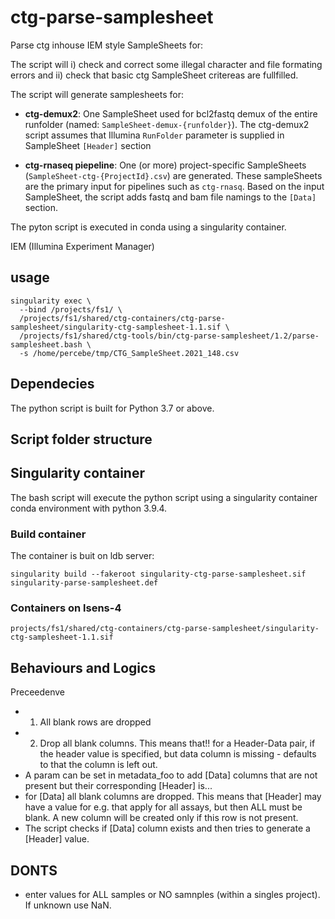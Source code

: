 # ctg-parse-samplesheet

Parse ctg inhouse IEM style SampleSheets for:

The script will i) check and correct some illegal character and file formating errors and ii) check that basic ctg SampleSheet critereas are fullfilled.

The script will generate samplesheets for:

- **ctg-demux2**: One SampleSheet used for bcl2fastq demux of the entire runfolder (named: `SampleSheet-demux-{runfolder}`). The ctg-demux2 script assumes that Illumina `RunFolder` parameter is supplied in SampleSheet `[Header]` section

- **ctg-rnaseq piepeline**: One (or more) project-specific SampleSheets (`SampleSheet-ctg-{ProjectId}.csv`) are generated. These sampleSheets are the primary input for pipelines such as `ctg-rnasq`. Based on the input SampleSheet, the script adds fastq and bam file namings to the `[Data]` section.

The pyton script is executed in conda using a singularity container.  

IEM (Illumina Experiment Manager)

## usage
```
singularity exec \
  --bind /projects/fs1/ \
  /projects/fs1/shared/ctg-containers/ctg-parse-samplesheet/singularity-ctg-samplesheet-1.1.sif \
  /projects/fs1/shared/ctg-tools/bin/ctg-parse-samplesheet/1.2/parse-samplesheet.bash \
  -s /home/percebe/tmp/CTG_SampleSheet.2021_148.csv
```

## Dependecies

The python script is built for Python 3.7 or above.




## Script folder structure


## Singularity container

The bash script will execute the python script using a singularity container conda environment with python 3.9.4.


### Build container
The container is buit on ldb server:

```
singularity build --fakeroot singularity-ctg-parse-samplesheet.sif singularity-parse-samplesheet.def
```

### Containers on lsens-4

```
projects/fs1/shared/ctg-containers/ctg-parse-samplesheet/singularity-ctg-samplesheet-1.1.sif
```


## Behaviours and Logics 
Preceedenve
* 1) All blank rows are dropped
* 2. Drop all blank columns. This means that!! for a Header-Data pair, if the header value is specified, but data column is missing - defaults to that the column is left out.
* A param can be set in metadata_foo to add [Data] columns that are not present but their corresponding [Header] is... 
* for [Data] all blank columns are dropped. This means that [Header] may have a value for e.g. that apply for all assays, but then ALL must be blank. A new column will be created only if this row is not present. 
* The script checks if [Data] column exists and then tries to generate a [Header] value.


## DONTS
* enter values for ALL samples or NO samnples (within a singles project). If unknown use NaN.